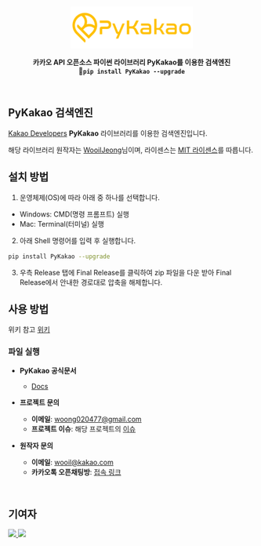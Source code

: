 <div align="center">

<img src="https://github.com/WooilJeong/PyKakao/blob/main/assets/img/logo.png?raw=true" width="250" />

<b>카카오 API 오픈소스 파이썬 라이브러리 PyKakao를 이용한 검색엔진</b><br>
<b>🚀`pip install PyKakao --upgrade`</b>

</div>

<br>

<div align="left">

## PyKakao 검색엔진

[Kakao Developers](https://developers.kakao.com/) **PyKakao** 라이브러리를 이용한 검색엔진입니다.

해당 라이브러리 원작자는 [WooilJeong](https://github.com/WooilJeong/PyKakao/)님이며, 라이센스는 [MIT 라이센스](https://github.com/WoongJiKang/PyKakao?tab=License-1-ov-file#)를 따릅니다.
<br>

## 설치 방법

1. 운영체제(OS)에 따라 아래 중 하나를 선택합니다.

- Windows: CMD(명령 프롬프트) 실행
- Mac: Terminal(터미널) 실행

2. 아래 Shell 명령어를 입력 후 실행합니다.

```bash
pip install PyKakao --upgrade
```

3. 우측 Release 탭에 Final Release를 클릭하여 zip 파일을 다운 받아 Final Release에서 안내한 경로대로 압축을 해제합니다.

## 사용 방법

위키 참고 [위키](https://github.com/WoongJiKang/PyKakao_Search_Engine/wiki)

### 파일 실행

- **PyKakao 공식문서**
  - [Docs](https://wooiljeong.github.io/PyKakao/)

- **프로젝트 문의**
  - **이메일**: woong020477@gmail.com
  - **프로젝트 이슈**: 해당 프로젝트의 [이슈](https://github.com/WoongJiKang/PyKakao_Search_Engine/issues)

- **원작자 문의**
  - **이메일**: wooil@kakao.com  
  - **카카오톡 오픈채팅방**: [접속 링크](https://open.kakao.com/o/gh1N1kJe)

<br>

## 기여자

<a href="https://github.com/WoongJiKang/PyKakao_Search_Engine/graphs/contributors">
  <img src="https://contrib.rocks/image?repo=WoongJiKang/PyKakao_Search_Engine" />
  <img src="https://contrib.rocks/image?repo=kwj00310/PyKakao_Search_Engine" />
</a>

<br>
